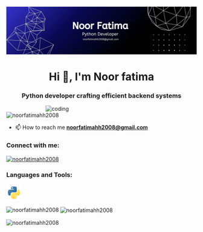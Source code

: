 ![logo](https://github.com/noorfatimahh2008/noorfatimahh2008/blob/main/Github.banner.jpg)
<h1 align="center">Hi 👋, I'm Noor fatima</h1>
<h3 align="center">Python developer crafting efficient backend systems</h3>

<img align="right" alt="coding" width="400" src="https://i.pinimg.com/originals/e7/26/c7/e726c74ac081eed50feee1433d12c998.gif">
<p align="left"> <img src="https://komarev.com/ghpvc/?username=noorfatimahh2008&label=Profile%20views&color=0e75b6&style=flat" alt="noorfatimahh2008" /> </p>

- 📫 How to reach me **noorfatimahh2008@gmail.com**

<h3 align="left">Connect with me:</h3>
<p align="left">
<a href="https://linkedin.com/in/noorfatimahh2008" target="blank"><img align="center" src="https://raw.githubusercontent.com/rahuldkjain/github-profile-readme-generator/master/src/images/icons/Social/linked-in-alt.svg" alt="noorfatimahh2008" height="30" width="40" /></a>
</p>

<h3 align="left">Languages and Tools:</h3>
<p align="left"> <a href="https://www.python.org" target="_blank" rel="noreferrer"> <img src="https://raw.githubusercontent.com/devicons/devicon/master/icons/python/python-original.svg" alt="python" width="40" height="40"/> </a> </p>

<p><img align="left" src="https://github-readme-stats.vercel.app/api/top-langs?username=noorfatimahh2008&show_icons=true&locale=en&layout=compact" alt="noorfatimahh2008" /></p>

<p>&nbsp;<img align="center" src="https://github-readme-stats.vercel.app/api?username=noorfatimahh2008&show_icons=true&locale=en" alt="noorfatimahh2008" /></p>

<p><img align="center" src="https://github-readme-streak-stats.herokuapp.com/?user=noorfatimahh2008&" alt="noorfatimahh2008" /></p>

